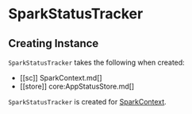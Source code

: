 # SparkStatusTracker

## Creating Instance

`SparkStatusTracker` takes the following when created:

* [[sc]] SparkContext.md[]
* [[store]] core:AppStatusStore.md[]

`SparkStatusTracker` is created for [SparkContext](SparkContext.md).
